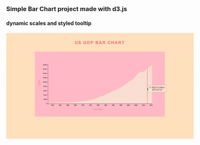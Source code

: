 <h3>Simple Bar Chart project made with d3.js </h3>
<h4>dynamic scales and styled tooltip</h4>

<img src="bar_chart.gif" />
